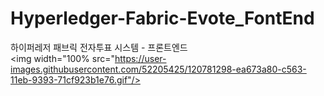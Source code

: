 # Hyperledger-Fabric-Evote_FontEnd
하이퍼레저 패브릭 전자투표 시스템 - 프론트엔드  
<img width="100% src="https://user-images.githubusercontent.com/52205425/120781298-ea673a80-c563-11eb-9393-71cf923b1e76.gif"/>
